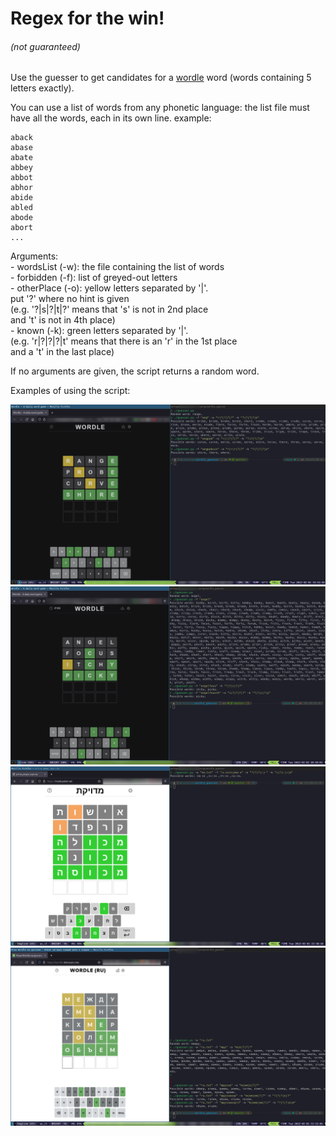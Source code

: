 # Regex for the win!
###### (not guaranteed)

Use the guesser to get candidates for a [wordle](https://www.powerlanguage.co.uk/wordle/) word (words containing 5 letters exactly).

You can use a list of words from any phonetic language: the list file must have all the words, each in its own line. example:

```
aback
abase
abate
abbey
abbot
abhor
abide
abled
abode
abort
...
```

Arguments:  
	- wordsList (-w): the file containing the list of words  
	- forbidden (-f): list of greyed-out letters  
	- otherPlace (-o): yellow letters separated by '|'.  
	  put '?' where no hint is given  
	  (e.g. '?|s|?|t|?' means that 's' is not in 2nd place  
	   and 't' is not in 4th place)  
	- known (-k): green letters separated by '|'.  
	  (e.g. 'r|?|?|?|t' means that there is an 'r' in the 1st place  
	   and a 't' in the last place)  
  
If no arguments are given, the script returns a random word.  


Examples of using the script:  

![Example image English 1](https://github.com/pelegs/wordle_guesser/blob/master/example1.png)
![Example image English 3](https://github.com/pelegs/wordle_guesser/blob/master/example3.png)
![Example image Hebrew](https://github.com/pelegs/wordle_guesser/blob/master/example_he.png)
![Example image Russian](https://github.com/pelegs/wordle_guesser/blob/master/example_ru.png)
